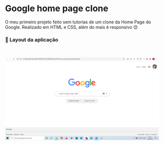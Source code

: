 # Google home page clone
O meu primeiro projeto feito sem tutorias de um clone da Home Page do Google. Realizado em HTML e CSS, além do mais é responsivo :blush:

### :pushpin: Layout da aplicação

<br>

<p align="center">
  <img src="Clone_Google/assets/images/layout.png" width="1000" heigth="1000">
</p>
